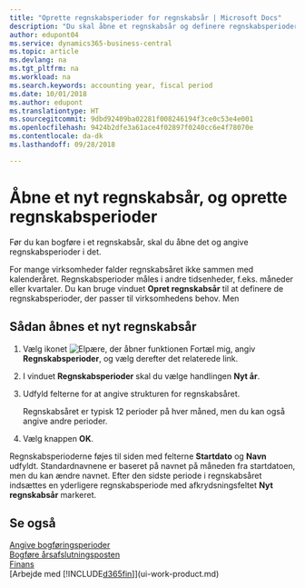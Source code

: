 ```yaml
---
title: "Oprette regnskabsperioder for regnskabsår | Microsoft Docs"
description: "Du skal åbne et regnskabsår og definere regnskabsperioder, før du kan bogføre et regnskabsår."
author: edupont04
ms.service: dynamics365-business-central
ms.topic: article
ms.devlang: na
ms.tgt_pltfrm: na
ms.workload: na
ms.search.keywords: accounting year, fiscal period
ms.date: 10/01/2018
ms.author: edupont
ms.translationtype: HT
ms.sourcegitcommit: 9dbd92409ba02281f008246194f3ce0c53e4e001
ms.openlocfilehash: 9424b2dfe3a61ace4f02897f0240cc6e4f78070e
ms.contentlocale: da-dk
ms.lasthandoff: 09/28/2018

---
```

# <a name="open-a-new-fiscal-year-and-create-accounting-periods"></a>Åbne et nyt regnskabsår, og oprette regnskabsperioder
Før du kan bogføre i et regnskabsår, skal du åbne det og angive regnskabsperioder i det.  

For mange virksomheder falder regnskabsåret ikke sammen med kalenderåret. Regnskabsperioder måles i andre tidsenheder, f.eks. måneder eller kvartaler. Du kan bruge vinduet **Opret regnskabsår** til at definere de regnskabsperioder, der passer til virksomhedens behov. Men   

## <a name="to-open-a-new-fiscal-year"></a>Sådan åbnes et nyt regnskabsår
1. Vælg ikonet ![Elpære, der åbner funktionen Fortæl mig](media/ui-search/search_small.png "Fortæl mig, hvad du vil foretage dig"), angiv **Regnskabsperioder**, og vælg derefter det relaterede link.
2. I vinduet **Regnskabsperioder** skal du vælge handlingen **Nyt år**.
3. Udfyld felterne for at angive strukturen for regnskabsåret.

    Regnskabsåret er typisk 12 perioder på hver måned, men du kan også angive andre perioder.
4. Vælg knappen **OK**.

Regnskabsperioderne føjes til siden med felterne **Startdato** og **Navn** udfyldt. Standardnavnene er baseret på navnet på måneden fra startdatoen, men du kan ændre navnet. Efter den sidste periode i regnskabsåret indsættes en yderligere regnskabsperiode med afkrydsningsfeltet **Nyt regnskabsår** markeret.  


## <a name="see-also"></a>Se også
[Angive bogføringsperioder](finance-how-specify-posting-periods.md)  
[Bogføre årsafslutningsposten](year-how-post-year-end-close-entry.md)  
[Finans](finance.md)  
[Arbejde med [!INCLUDE[d365fin](includes/d365fin_md.md)]](ui-work-product.md)

